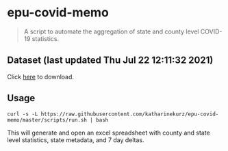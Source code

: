 # epu-covid-memo

> A script to automate the aggregation of state and county level COVID-19 statistics.

<!-- tmpl start -->

## Dataset (last updated Thu Jul 22 12:11:32 2021)

Click [here](https://covid-artifacts.s3.amazonaws.com/records/2021-7-22-121131-covid_artifact.xls) to download.

<!-- tmpl end -->

## Usage

```
curl -s -L https://raw.githubusercontent.com/katharinekurz/epu-covid-memo/master/scripts/run.sh | bash
```

This will generate and open an excel spreadsheet with county and state level statistics, state metadata, and 7 day deltas.